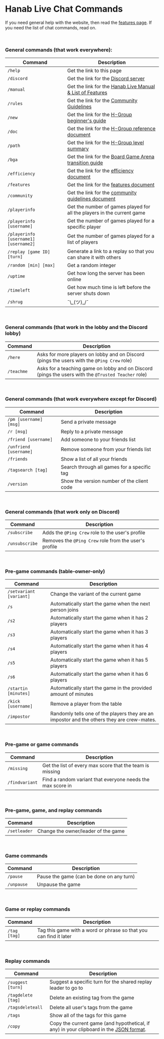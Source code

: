 # Hanab Live Chat Commands

If you need general help with the website, then read the [features page](FEATURES.md). If you need the list of chat commands, read on.

<br />

### General commands (that work everywhere):

| Command                               | Description
| ------------------------------------- | -----------
| `/help`                               | Get the link to this page
| `/discord`                            | Get the link for the [Discord server](https://discord.gg/FADvkJp)
| `/manual`                             | Get the link for the [Hanab Live Manual & List of Features](https://github.com/Hanabi-Live/hanabi-live/blob/main/docs/FEATURES.md)
| `/rules`                              | Get the link for the [Community Guidelines](https://github.com/Hanabi-Live/hanabi-live/blob/main/docs/COMMUNITY_GUIDELINES.md)
| `/new`                                | Get the link for the [H-Group beginner's guide](https://hanabi.github.io/docs/beginner)
| `/doc`                                | Get the link for the [H-Group reference document](https://hanabi.github.io/docs/reference)
| `/path`                               | Get the link for the [H-Group level summary](https://hanabi.github.io/docs/learning-path/#level-summary)
| `/bga`                                | Get the link for the [Board Game Arena transition guide](https://github.com/hanabi/hanabi.github.io/blob/main/misc/BGA.md)
| `/efficiency`                         | Get the link for the [efficiency document](https://github.com/hanabi/hanabi.github.io/blob/main/misc/efficiency.md)
| `/features`                           | Get the link for the [features document](https://github.com/Hanabi-Live/hanabi-live/blob/main/docs/FEATURES.md)
| `/community`                          | Get the link for the [community guidelines document](https://github.com/Hanabi-Live/hanabi-live/blob/main/docs/COMMUNITY_GUIDELINES.md)
| `/playerinfo`                         | Get the number of games played for all the players in the current game
| `/playerinfo [username]`              | Get the number of games played for a specific player
| `/playerinfo [username1] [username2]` | Get the number of games played for a list of players
| `/replay [game ID] [turn]`            | Generate a link to a replay so that you can share it with others
| `/random [min] [max]`                 | Get a random integer
| `/uptime`                             | Get how long the server has been online
| `/timeleft`                           | Get how much time is left before the server shuts down
| `/shrug`                              | ¯\\\_(ツ)\_/¯

<br />

### General commands (that work in the lobby and the Discord lobby)

| Command    | Description
| ---------- | -----------
| `/here`    | Asks for more players on lobby and on Discord (pings the users with the `@Ping Crew` role)
| `/teachme` | Asks for a teaching game on lobby and on Discord (pings the users with the `@Trusted Teacher` role)

<br />

### General commands (that work everywhere except for Discord)

| Command                | Description
| ---------------------- |------------
| `/pm [username] [msg]` | Send a private message
| `/r [msg]`             | Reply to a private message
| `/friend [username]`   | Add someone to your friends list
| `/unfriend [username]` | Remove someone from your friends list
| `/friends`             | Show a list of all your friends
| `/tagsearch [tag]`     | Search through all games for a specific tag
| `/version`             | Show the version number of the client code

<br />

### General commands (that work only on Discord)

| Command        | Description
| -------------- | -----------
| `/subscribe`   | Adds the `@Ping Crew` role to the user's profile
| `/unsubscribe` | Removes the `@Ping Crew` role from the user's profile

<br />

### Pre-game commands (table-owner-only)

| Command                    | Description
| -------------------------- |------------
| `/setvariant [variant]`    | Change the variant of the current game
| `/s`                       | Automatically start the game when the next person joins
| `/s2`                      | Automatically start the game when it has 2 players
| `/s3`                      | Automatically start the game when it has 3 players
| `/s4`                      | Automatically start the game when it has 4 players
| `/s5`                      | Automatically start the game when it has 5 players
| `/s6`                      | Automatically start the game when it has 6 players
| `/startin [minutes]`       | Automatically start the game in the provided amount of minutes
| `/kick [username]`         | Remove a player from the table
| `/impostor`                | Randomly tells one of the players they are an impostor and the others they are crew-mates.

<br />

### Pre-game or game commands

| Command        | Description
| -------------- |------------
| `/missing`     | Get the list of every max score that the team is missing
| `/findvariant` | Find a random variant that everyone needs the max score in

<br />

### Pre-game, game, and replay commands

| Command      | Description
| ------------ |------------
| `/setleader` | Change the owner/leader of the game

<br />

### Game commands

| Command    | Description
| ---------- | -----------
| `/pause`   | Pause the game (can be done on any turn)
| `/unpause` | Unpause the game

<br />

### Game or replay commands

| Command      | Description
| ------------ | -----------
| `/tag [tag]` | Tag this game with a word or phrase so that you can find it later

<br />

### Replay commands

| Command            | Description
| ------------------ | -----------
| `/suggest [turn]`  | Suggest a specific turn for the shared replay leader to go to
| `/tagdelete [tag]` | Delete an existing tag from the game
| `/tagsdeleteall`   | Delete all user's tags from the game
| `/tags`            | Show all of the tags for this game
| `/copy`            | Copy the current game (and hypothetical, if any) in your clipboard in the [JSON format](https://raw.githubusercontent.com/Hanabi-Live/hanabi-live/main/misc/example_game_with_comments.jsonc).
